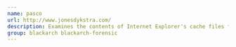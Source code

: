 ```yaml
---
name: pasco
url: http://www.jonesdykstra.com/
description: Examines the contents of Internet Explorer's cache files for forensic purposes.
group: blackarch blackarch-forensic
---
```

